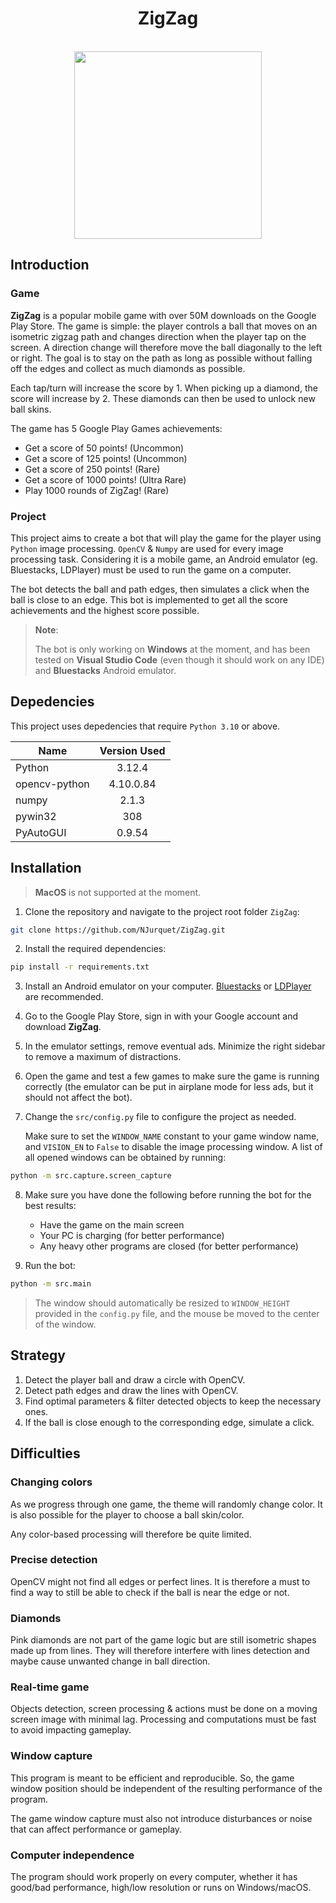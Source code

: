 <h1 align="center">ZigZag</h1><br>
<div align="center">
<img src="https://play-lh.googleusercontent.com/6pyha8P40IH8Yn7ets-yr-sDmze-lif7Lh80ZMffdBojvhAtGTk88zHru3UHeipNhA" width="300" /><br>
</div>

## Introduction

### Game

**ZigZag** is a popular mobile game with over 50M downloads on the Google Play Store.
The game is simple: the player controls a ball that moves on an isometric zigzag path and changes direction when the player tap on the screen.
A direction change will therefore move the ball diagonally to the left or right.
The goal is to stay on the path as long as possible without falling off the edges and collect as much diamonds as possible.

Each tap/turn will increase the score by 1.
When picking up a diamond, the score will increase by 2.
These diamonds can then be used to unlock new ball skins.

The game has 5 Google Play Games achievements:

-   Get a score of 50 points! (Uncommon)
-   Get a score of 125 points! (Uncommon)
-   Get a score of 250 points! (Rare)
-   Get a score of 1000 points! (Ultra Rare)
-   Play 1000 rounds of ZigZag! (Rare)

### Project

This project aims to create a bot that will play the game for the player using `Python` image processing.
`OpenCV` & `Numpy` are used for every image processing task.
Considering it is a mobile game, an Android emulator (eg. Bluestacks, LDPlayer) must be used to run the game on a computer.

The bot detects the ball and path edges, then simulates a click when the ball is close to an edge.
This bot is implemented to get all the score achievements and the highest score possible.

> **Note**:
>
> The bot is only working on **Windows** at the moment, and has been tested on **Visual Studio Code** (even though it should work on any IDE) and **Bluestacks** Android emulator.

## Depedencies

This project uses depedencies that require `Python 3.10` or above.

<div align="center">
  
|    **Name**    | **Version Used** |
|----------------|:----------------:|
| Python         | 3.12.4           |
| opencv-python  | 4.10.0.84        |
| numpy          | 2.1.3            |
| pywin32        | 308              |
| PyAutoGUI      | 0.9.54           |
</div>

## Installation

> **MacOS** is not supported at the moment.

1. Clone the repository and navigate to the project root folder `ZigZag`:

```bash
git clone https://github.com/NJurquet/ZigZag.git
```

2. Install the required dependencies:

```bash
pip install -r requirements.txt
```

3. Install an Android emulator on your computer.
   [Bluestacks](https://www.bluestacks.com/) or [LDPlayer](https://www.ldplayer.net/) are recommended.

4. Go to the Google Play Store, sign in with your Google account and download **ZigZag**.

5. In the emulator settings, remove eventual ads.
   Minimize the right sidebar to remove a maximum of distractions.

6. Open the game and test a few games to make sure the game is running correctly (the emulator can be put in airplane mode for less ads, but it should not affect the bot).

7. Change the `src/config.py` file to configure the project as needed.

    Make sure to set the `WINDOW_NAME` constant to your game window name, and `VISION_EN` to `False` to disable the image processing window.
    A list of all opened windows can be obtained by running:

```bash
python -m src.capture.screen_capture
```

8. Make sure you have done the following before running the bot for the best results:

    - Have the game on the main screen
    - Your PC is charging (for better performance)
    - Any heavy other programs are closed (for better performance)

9. Run the bot:

```bash
python -m src.main
```

> The window should automatically be resized to `WINDOW_HEIGHT` provided in the `config.py` file, and the mouse be moved to the center of the window.

## Strategy

1. Detect the player ball and draw a circle with OpenCV.
2. Detect path edges and draw the lines with OpenCV.
3. Find optimal parameters & filter detected objects to keep the necessary ones.
4. If the ball is close enough to the corresponding edge, simulate a click.

## Difficulties

### Changing colors

As we progress through one game, the theme will randomly change color. It is also possible for the player to choose a ball skin/color.

Any color-based processing will therefore be quite limited.

### Precise detection

OpenCV might not find all edges or perfect lines. It is therefore a must to find a way to still be able to check if the ball is near the edge or not.

### Diamonds

Pink diamonds are not part of the game logic but are still isometric shapes made up from lines.
They will therefore interfere with lines detection and maybe cause unwanted change in ball direction.

### Real-time game

Objects detection, screen processing & actions must be done on a moving screen image with minimal lag.
Processing and computations must be fast to avoid impacting gameplay.

### Window capture

This program is meant to be efficient and reproducible. So, the game window position should be independent of the resulting performance of the program.

The game window capture must also not introduce disturbances or noise that can affect performance or gameplay.

### Computer independence

The program should work properly on every computer, whether it has good/bad performance, high/low resolution or runs on Windows/macOS.
